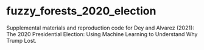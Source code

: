 # fuzzy_forests_2020_election
Supplemental materials and reproduction code for Dey and Alvarez (2021): The 2020 Presidential Election: Using Machine Learning to Understand Why Trump Lost.
